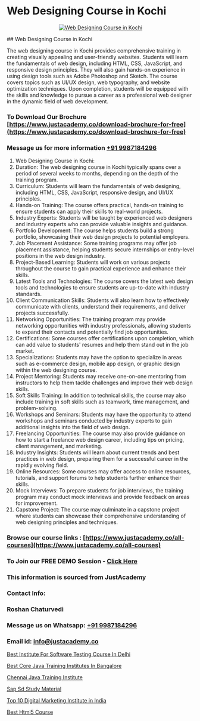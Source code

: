 # Web Designing Course in Kochi

<p align="center">
  <a href="https://justacademy.co/all-courses">
    <img src="https://i.ibb.co/P5KtSQ2/ui-ux.png" alt="Web Designing Course in Kochi">
  </a>
</p>
## Web Designing Course in Kochi

The web designing course in Kochi provides comprehensive training in creating visually appealing and user-friendly websites. Students will learn the fundamentals of web design, including HTML, CSS, JavaScript, and responsive design principles. They will also gain hands-on experience in using design tools such as Adobe Photoshop and Sketch. The course covers topics such as UI/UX design, web typography, and website optimization techniques. Upon completion, students will be equipped with the skills and knowledge to pursue a career as a professional web designer in the dynamic field of web development.
### To Download Our Brochure [https://www.justacademy.co/download-brochure-for-free](https://www.justacademy.co/download-brochure-for-free)
### Message us for more information [+91 9987184296](https://api.whatsapp.com/send?phone=919987184296)
1) Web Designing Course in Kochi:
1) Duration: The web designing course in Kochi typically spans over a period of several weeks to months, depending on the depth of the training program.
2) Curriculum: Students will learn the fundamentals of web designing, including HTML, CSS, JavaScript, responsive design, and UI/UX principles.
3) Hands-on Training: The course offers practical, hands-on training to ensure students can apply their skills to real-world projects.
4) Industry Experts: Students will be taught by experienced web designers and industry experts who can provide valuable insights and guidance.
5) Portfolio Development: The course helps students build a strong portfolio, showcasing their web design projects to potential employers.
6) Job Placement Assistance: Some training programs may offer job placement assistance, helping students secure internships or entry-level positions in the web design industry.
7) Project-Based Learning: Students will work on various projects throughout the course to gain practical experience and enhance their skills.
8) Latest Tools and Technologies: The course covers the latest web design tools and technologies to ensure students are up-to-date with industry standards.
9) Client Communication Skills: Students will also learn how to effectively communicate with clients, understand their requirements, and deliver projects successfully.
10) Networking Opportunities: The training program may provide networking opportunities with industry professionals, allowing students to expand their contacts and potentially find job opportunities.
11) Certifications: Some courses offer certifications upon completion, which can add value to students' resumes and help them stand out in the job market.
12) Specializations: Students may have the option to specialize in areas such as e-commerce design, mobile app design, or graphic design within the web designing course.
13) Project Mentoring: Students may receive one-on-one mentoring from instructors to help them tackle challenges and improve their web design skills.
14) Soft Skills Training: In addition to technical skills, the course may also include training in soft skills such as teamwork, time management, and problem-solving.
15) Workshops and Seminars: Students may have the opportunity to attend workshops and seminars conducted by industry experts to gain additional insights into the field of web design.
16) Freelancing Opportunities: The course may also provide guidance on how to start a freelance web design career, including tips on pricing, client management, and marketing.
17) Industry Insights: Students will learn about current trends and best practices in web design, preparing them for a successful career in the rapidly evolving field.
18) Online Resources: Some courses may offer access to online resources, tutorials, and support forums to help students further enhance their skills.
19) Mock Interviews: To prepare students for job interviews, the training program may conduct mock interviews and provide feedback on areas for improvement.
20) Capstone Project: The course may culminate in a capstone project where students can showcase their comprehensive understanding of web designing principles and techniques.

### Browse our course links : [https://www.justacademy.co/all-courses](https://www.justacademy.co/all-courses) 
### To Join our FREE DEMO Session - [Click Here](https://www.justacademy.co/register-for-course-demo)


### This information is sourced from JustAcademy
### Contact Info:
### Roshan Chaturvedi
### Message us on Whatsapp: [+91 9987184296](https://api.whatsapp.com/send?phone=919987184296)
### Email id: [info@justacademy.co](mailto:info@justacademy.co)
                
[Best Institute For Software Testing Course In Delhi](https://www.linkedin.com/pulse/best-institute-software-testing-course-delhi-justacademy-thane-0zqtc?trackingId=zsMsjABjhPrkcVM1eOT4hQ%3D%3D&lipi=urn%3Ali%3Apage%3Ad_flagship3_company_admin%3B8x4oZRFoSmO4CZ5ThOfedg%3D%3D)

[Best Core Java Training Institutes In Bangalore](https://www.linkedin.com/pulse/best-core-java-training-institutes-bangalore-justacademy-boston-2gnge?trackingId=Lxy6SxWF%2FUOZF4Lt0fkkGg%3D%3D&lipi=urn%3Ali%3Apage%3Ad_flagship3_company_admin%3BC7wHxoojR%2FG%2BgYiTIGaekw%3D%3D)

[Chennai Java Training Institute](https://medium.com/@shivamja27/chennai-java-training-institute-8a2728b74b1c)

[Sap Sd Study Material](https://medium.com/@shivamja27/sap-sd-study-material-2ee45003a037)

[Top 10 Digital Marketing Institute in India](https://justacademyin.github.io/justacademy/top-10-digital-marketing-institute-in-india)

[Best Html5 Course](https://justacademyin.github.io/justacademy/best-html5-course)

